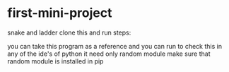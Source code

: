 # first-mini-project
snake and ladder
clone this and run 
steps:

you can take this program as a reference and you can run to check this in any of the ide's of python
it need only random module 
make sure that random module is installed in pip 

